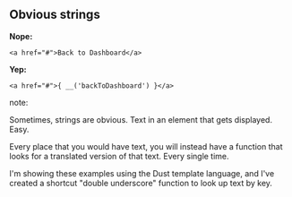 ##  Obvious strings

**Nope:**

`<a href="#">Back to Dashboard</a>`

**Yep:**

`<a href="#">{ __('backToDashboard') }</a>`

note:

Sometimes, strings are obvious. Text in an element that gets displayed. Easy.

Every place that you would have text, you will instead have a function that looks for a translated version of that text. Every single time.

I'm showing these examples using the Dust template language, and I've created a shortcut "double underscore" function to look up text by key.
